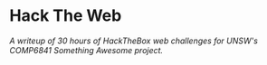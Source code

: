 # Hack The Web

_A writeup of 30 hours of HackTheBox web challenges for UNSW's COMP6841 Something Awesome project._
